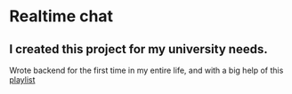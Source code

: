 # Realtime chat 
I created this project for my university needs.
---
Wrote backend for the first time in my entire life, and with a big help of this [playlist](https://www.youtube.com/playlist?list=PLKhlp2qtUcSZsGkxAdgnPcHioRr-4guZf)
